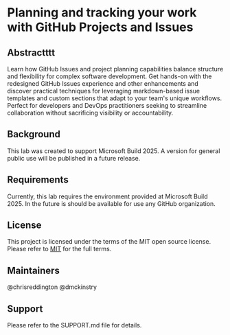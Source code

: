 # Planning and tracking your work with GitHub Projects and Issues

## Abstractttt

Learn how GitHub Issues and project planning capabilities balance structure and flexibility for complex software development. Get hands-on with the redesigned GitHub Issues experience and other enhancements and discover practical techniques for leveraging markdown-based issue templates and custom sections that adapt to your team's unique workflows. Perfect for developers and DevOps practitioners seeking to streamline collaboration without sacrificing visibility or accountability.

## Background 

This lab was created to support Microsoft Build 2025. A version for general public use will be published in a future release.

## Requirements

Currently, this lab requires the environment provided at Microsoft Build 2025.  In the future is should be available for use any GitHub organization.

## License 

This project is licensed under the terms of the MIT open source license. Please refer to [MIT](./LICENSE.txt) for the full terms.

## Maintainers 

@chrisreddington @dmckinstry

## Support

Please refer to the SUPPORT.md file for details.
